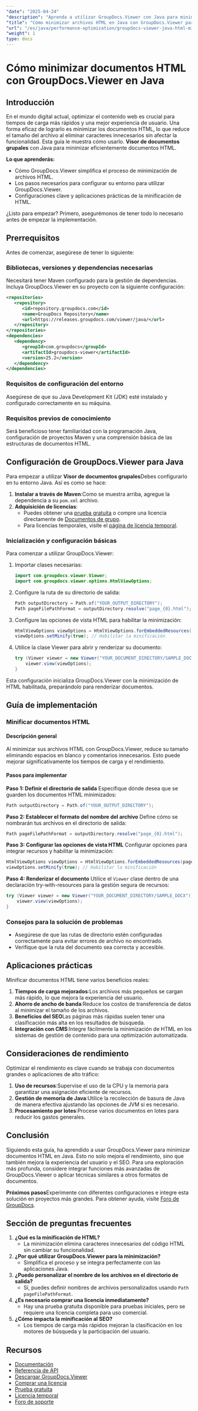 ```yaml
---
"date": "2025-04-24"
"description": "Aprenda a utilizar GroupDocs.Viewer con Java para minimizar archivos HTML de manera eficiente, mejorando el rendimiento web y la experiencia del usuario."
"title": "Cómo minimizar archivos HTML en Java con GroupDocs.Viewer para optimizar el rendimiento"
"url": "/es/java/performance-optimization/groupdocs-viewer-java-html-minification-guide/"
"weight": 1
type: docs
---
```

# Cómo minimizar documentos HTML con GroupDocs.Viewer en Java

## Introducción
En el mundo digital actual, optimizar el contenido web es crucial para tiempos de carga más rápidos y una mejor experiencia de usuario. Una forma eficaz de lograrlo es minimizar los documentos HTML, lo que reduce el tamaño del archivo al eliminar caracteres innecesarios sin afectar la funcionalidad. Esta guía le muestra cómo usarlo. **Visor de documentos grupales** con Java para minimizar eficientemente documentos HTML.

**Lo que aprenderás:**
- Cómo GroupDocs.Viewer simplifica el proceso de minimización de archivos HTML.
- Los pasos necesarios para configurar su entorno para utilizar GroupDocs.Viewer.
- Configuraciones clave y aplicaciones prácticas de la minificación de HTML.

¿Listo para empezar? Primero, asegurémonos de tener todo lo necesario antes de empezar la implementación.

## Prerrequisitos
Antes de comenzar, asegúrese de tener lo siguiente:

### Bibliotecas, versiones y dependencias necesarias
Necesitará tener Maven configurado para la gestión de dependencias. Incluya GroupDocs.Viewer en su proyecto con la siguiente configuración:

```xml
<repositories>
   <repository>
      <id>repository.groupdocs.com</id>
      <name>GroupDocs Repository</name>
      <url>https://releases.groupdocs.com/viewer/java/</url>
   </repository>
</repositories>
<dependencies>
   <dependency>
      <groupId>com.groupdocs</groupId>
      <artifactId>groupdocs-viewer</artifactId>
      <version>25.2</version>
   </dependency>
</dependencies>
```

### Requisitos de configuración del entorno
Asegúrese de que su Java Development Kit (JDK) esté instalado y configurado correctamente en su máquina.

### Requisitos previos de conocimiento
Será beneficioso tener familiaridad con la programación Java, configuración de proyectos Maven y una comprensión básica de las estructuras de documentos HTML.

## Configuración de GroupDocs.Viewer para Java
Para empezar a utilizar **Visor de documentos grupales**Debes configurarlo en tu entorno Java. Así es como se hace:

1. **Instalar a través de Maven**:Como se muestra arriba, agregue la dependencia a su `pom.xml` archivo.
2. **Adquisición de licencias**:
   - Puedes obtener una [prueba gratuita](https://releases.groupdocs.com/viewer/java/) o compre una licencia directamente de [Documentos de grupo](https://purchase.groupdocs.com/buy).
   - Para licencias temporales, visite el [página de licencia temporal](https://purchase.groupdocs.com/temporary-license/).

### Inicialización y configuración básicas
Para comenzar a utilizar GroupDocs.Viewer:

1. Importar clases necesarias:
    ```java
    import com.groupdocs.viewer.Viewer;
    import com.groupdocs.viewer.options.HtmlViewOptions;
    ```

2. Configure la ruta de su directorio de salida:
    ```java
    Path outputDirectory = Path.of("YOUR_OUTPUT_DIRECTORY");
    Path pageFilePathFormat = outputDirectory.resolve("page_{0}.html");
    ```

3. Configure las opciones de vista HTML para habilitar la minimización:
    ```java
    HtmlViewOptions viewOptions = HtmlViewOptions.forEmbeddedResources(pageFilePathFormat);
    viewOptions.setMinify(true); // Habilitar la minificación
    ```

4. Utilice la clase Viewer para abrir y renderizar su documento:
    ```java
    try (Viewer viewer = new Viewer("YOUR_DOCUMENT_DIRECTORY/SAMPLE_DOCX")) {
        viewer.view(viewOptions);
    }
    ```

Esta configuración inicializa GroupDocs.Viewer con la minimización de HTML habilitada, preparándolo para renderizar documentos.

## Guía de implementación
### Minificar documentos HTML
#### Descripción general
Al minimizar sus archivos HTML con GroupDocs.Viewer, reduce su tamaño eliminando espacios en blanco y comentarios innecesarios. Esto puede mejorar significativamente los tiempos de carga y el rendimiento.

#### Pasos para implementar
**Paso 1: Definir el directorio de salida**
Especifique dónde desea que se guarden los documentos HTML minimizados:
```java
Path outputDirectory = Path.of("YOUR_OUTPUT_DIRECTORY");
```

**Paso 2: Establecer el formato del nombre del archivo**
Define cómo se nombrarán tus archivos en el directorio de salida:
```java
Path pageFilePathFormat = outputDirectory.resolve("page_{0}.html");
```

**Paso 3: Configurar las opciones de vista HTML**
Configurar opciones para integrar recursos y habilitar la minimización:
```java
HtmlViewOptions viewOptions = HtmlViewOptions.forEmbeddedResources(pageFilePathFormat);
viewOptions.setMinify(true); // Habilitar la minificación
```

**Paso 4: Renderizar el documento**
Utilice el `Viewer` clase dentro de una declaración try-with-resources para la gestión segura de recursos:
```java
try (Viewer viewer = new Viewer("YOUR_DOCUMENT_DIRECTORY/SAMPLE_DOCX")) {
    viewer.view(viewOptions);
}
```

### Consejos para la solución de problemas
- Asegúrese de que las rutas de directorio estén configuradas correctamente para evitar errores de archivo no encontrado.
- Verifique que la ruta del documento sea correcta y accesible.

## Aplicaciones prácticas
Minificar documentos HTML tiene varios beneficios reales:

1. **Tiempos de carga mejorados**:Los archivos más pequeños se cargan más rápido, lo que mejora la experiencia del usuario.
2. **Ahorro de ancho de banda**:Reduce los costos de transferencia de datos al minimizar el tamaño de los archivos.
3. **Beneficios del SEO**Las páginas más rápidas suelen tener una clasificación más alta en los resultados de búsqueda.
4. **Integración con CMS**:Integre fácilmente la minimización de HTML en los sistemas de gestión de contenido para una optimización automatizada.

## Consideraciones de rendimiento
Optimizar el rendimiento es clave cuando se trabaja con documentos grandes o aplicaciones de alto tráfico:

1. **Uso de recursos**:Supervise el uso de la CPU y la memoria para garantizar una asignación eficiente de recursos.
2. **Gestión de memoria de Java**:Utilice la recolección de basura de Java de manera efectiva ajustando las opciones de JVM si es necesario.
3. **Procesamiento por lotes**:Procese varios documentos en lotes para reducir los gastos generales.

## Conclusión
Siguiendo esta guía, ha aprendido a usar GroupDocs.Viewer para minimizar documentos HTML en Java. Esto no solo mejora el rendimiento, sino que también mejora la experiencia del usuario y el SEO. Para una exploración más profunda, considere integrar funciones más avanzadas de GroupDocs.Viewer o aplicar técnicas similares a otros formatos de documentos.

**Próximos pasos**Experimente con diferentes configuraciones e integre esta solución en proyectos más grandes. Para obtener ayuda, visite [Foro de GroupDocs](https://forum.groupdocs.com/c/viewer/9).

## Sección de preguntas frecuentes
1. **¿Qué es la minificación de HTML?**
   - La minimización elimina caracteres innecesarios del código HTML sin cambiar su funcionalidad.
2. **¿Por qué utilizar GroupDocs.Viewer para la minimización?**
   - Simplifica el proceso y se integra perfectamente con las aplicaciones Java.
3. **¿Puedo personalizar el nombre de los archivos en el directorio de salida?**
   - Sí, puedes definir nombres de archivos personalizados usando `Path pageFilePathFormat`.
4. **¿Es necesario comprar una licencia inmediatamente?**
   - Hay una prueba gratuita disponible para pruebas iniciales, pero se requiere una licencia completa para uso comercial.
5. **¿Cómo impacta la minificación al SEO?**
   - Los tiempos de carga más rápidos mejoran la clasificación en los motores de búsqueda y la participación del usuario.

## Recursos
- [Documentación](https://docs.groupdocs.com/viewer/java/)
- [Referencia de API](https://reference.groupdocs.com/viewer/java/)
- [Descargar GroupDocs.Viewer](https://releases.groupdocs.com/viewer/java/)
- [Comprar una licencia](https://purchase.groupdocs.com/buy)
- [Prueba gratuita](https://releases.groupdocs.com/viewer/java/)
- [Licencia temporal](https://purchase.groupdocs.com/temporary-license/)
- [Foro de soporte](https://forum.groupdocs.com/c/viewer/9)